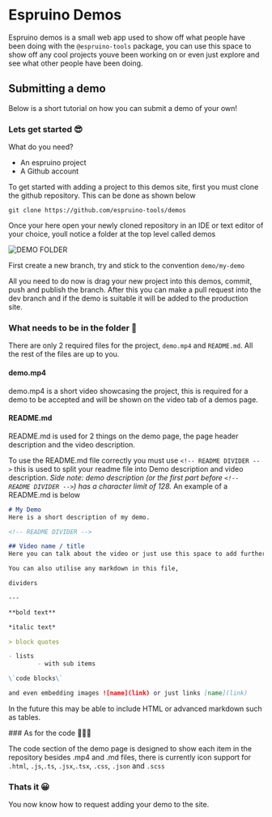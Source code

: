 # Espruino Demos
Espruino demos is a small web app used to show off what people have been doing with the `@espruino-tools` package, you can use this space to show off any cool projects youve been working on or even just explore and see what other people have been doing.


## Submitting a demo
Below is a short tutorial on how you can submit a demo of your own!

### Lets get started 😎
What do you need?

- An espruino project
- A Github account

To get started with adding a project to this demos site, first you must clone the github repository. This can be done as shown below</Text>

```
git clone https://github.com/espruino-tools/demos
```

Once your here open your newly cloned repository in an IDE or text editor of your choice, youll notice a folder at the top level called demos

![DEMO FOLDER](https://i.imgur.com/0YDrDd1.png)

First create a new branch, try and stick to the convention `demo/my-demo`


All you need to do now is drag your new project into this demos, commit, push and publish the branch. After this you can make a pull request into the dev branch and if the demo is suitable it will be added to the production site.

### What needs to be in the folder 🤔
There are only 2 required files for the project, `demo.mp4` and `README.md`. All the rest of the files are up to you.

#### demo.mp4
demo.mp4 is a short video showcasing the project, this is required for a demo to be accepted and will be shown on the video tab of a demos page.

#### README.md
README.md is used for 2 things on the demo page, the page header description and the video description.

To use the README.md file correctly you must use `<!-- README DIVIDER -->` this is used to split your readme file into Demo description and video description. *Side note: demo description (or the first part before `<!-- README DIVIDER -->`) has a character limit of 128.* An example of a README.md is below

```markdown
# My Demo
Here is a short description of my demo.

<!-- README DIVIDER -->

## Video name / title
Here you can talk about the video or just use this space to add further detail about the project that the previous 128 characters did not allow

You can also utilise any markdown in this file, 

dividers

---

**bold text**

*italic text*

> block quotes

- lists
        - with sub items

\`code blocks\`

and even embedding images ![name](link) or just links [name](link) 

```

In the future this may be able to include HTML or advanced markdown such as tables.


### As for the code 🧑🏼‍💻

The code section of the demo page is designed to show each item in the repository besides .mp4 and .md files, there is currently icon support for `.html`, `.js`,`.ts`, `.jsx`,`.tsx`, `.css`, `.json` and `.scss`


### Thats it 😀

You now know how to request adding your demo to the site.
    
